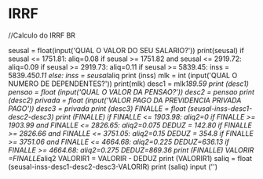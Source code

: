 # IRRF
//Calculo do IRRF BR

seusal = float(input('QUAL O VALOR DO SEU SALARIO?'))
print(seusal)
if seusal <= 1751.81:
    aliq=0.08
if seusal >= 1751.82 and seusal <= 2919.72:
    aliq=0.09
if seusal >= 2919.73:
    aliq=0.11 
if seusal >= 5839.45:
    inss = 5839.45*0.11
else:
    inss = seusal*aliq
print (inss)
mlk = int (input('QUAL O NUMERO DE DEPENDENTES?'))
print(mlk)
desc1 = mlk*189.59
print (desc1)
pensao = float (input('QUAL O VALOR DA PENSAO?'))
desc2 = pensao
print (desc2)
privada = float (input('VALOR PAGO DA PREVIDENCIA PRIVADA PAGO'))
desc3 = privada
print (desc3)
FINALLE = float (seusal-inss-desc1-desc2-desc3)
print (FINALLE)
if FINALLE <= 1903.98:
    aliq2=0
if FINALLE >= 1903.99 and FINALLE <= 2826.65:
    aliq2=0.075 
    DEDUZ = 142.80
if FINALLE >= 2826.66 and FINALLE <= 3751.05:
    aliq2=0.15
    DEDUZ = 354.8
if FINALLE >= 3751.06 and FINALLE <= 4664.68:
    aliq2=0.225
    DEDUZ=636.13
if FINALLE >= 4664.68:
    aliq2=0.275
    DEDUZ=869.36
print (FINALLE)
VALORIR =FINALLE*aliq2
VALORIR1 = VALORIR - DEDUZ
print (VALORIR1)
saliq = float (seusal-inss-desc1-desc2-desc3-VALORIR)
print (saliq)
input ('')
